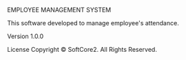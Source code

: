 EMPLOYEE MANAGEMENT SYSTEM

This software developed to manage employee's attendance.

Version
1.0.0


License
Copyright © SoftCore2. All Rights Reserved.